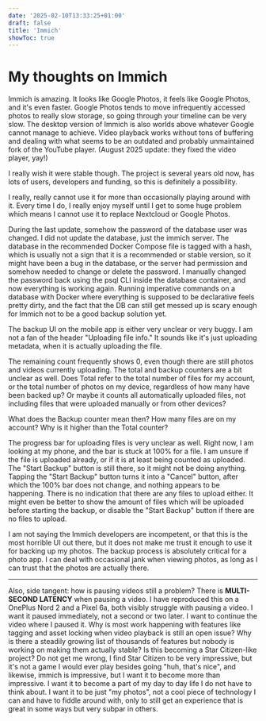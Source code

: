 ```yaml
---
date: '2025-02-10T13:33:25+01:00'
draft: false
title: 'Immich'
showToc: true
---
```


# My thoughts on Immich


Immich is amazing. It looks like Google Photos, it feels like Google Photos, and
it's even faster. Google Photos tends to move infrequently accessed photos to really slow
storage, so going through your timeline can be very slow. 
The desktop version of Immich is also worlds above whatever Google cannot manage
to achieve. Video playback works without tons of buffering and dealing with what
seems to be an outdated and probably unmaintained fork of the YouTube player. 
(August 2025 update: they fixed the video player, yay!)

I really wish it were stable though. The project is several years old now, has
lots of users, developers and funding, so this is definitely a possibility.

I really, really cannot use it for more than occasionally playing around with it.
Every time I do, I really enjoy myself until I get to some huge problem which
means I cannot use it to replace Nextcloud or Google Photos.

During the last update, somehow the password of the database user was changed. I
did not update the database, just the immich server. 
The database in the recommended Docker Compose file is tagged with a hash, which
is usually not a sign that it is a recommended or stable version, so it might
have been a bug in the database, or the server had permission and somehow needed
to change or delete the password. I manually changed the password back using the
psql CLI inside the database container, and now everything is working again. 
Running imperative commands on a database with Docker where everything is supposed
to be declarative feels pretty dirty, and the fact that the DB can still get
messed up is scary enough for Immich not to be a good backup solution yet.

The backup UI on the mobile app is either very unclear or very buggy. 
I am not a fan of the header "Uploading file info." It sounds like it's just
uploading metadata, when it is actually uploading the file.

The remaining count frequently shows 0, even though there are still photos and
videos currently uploading. The total and backup counters are a bit unclear as
well. Does Total refer to the total number of files for my account, or the total
number of photos on my device, regardless of how many have been backed up?
Or maybe it counts all automatically uploaded files, not including files that
were uploaded manually or from other devices?

What does the Backup counter mean then? How many files are on my account? Why is
it higher than the Total counter?

The progress bar for uploading files is very unclear as well. Right now, I am
looking at my phone, and the bar is stuck at 100% for a file. I am unsure if the
file is uploaded already, or if it is at least being counted as uploaded. The
"Start Backup" button is still there, so it might not be doing anything. Tapping
the "Start Backup" button turns it into a "Cancel" button, after which the 100%
bar does not change, and nothing appears to be happening. There is no indication
that there are any files to upload either. It might even be better to show
the amount of files which will be uploaded before starting the backup, or
disable the "Start Backup" button if there are no files to upload.

I am not saying the Immich developers are incompetent, or that this is the most
horrible UI out there, but it does not make me trust it enough to use it for
backing up my photos. The backup process is absolutely critical for a photo app.
I can deal with occasional jank when viewing photos, as long as I can trust that
the photos are actually there. 

---

Also, side tangent: how is pausing videos still a problem? There is **MULTI-SECOND LATENCY**
when pausing a video. I have reproduced this on a OnePlus Nord 2 and a Pixel 6a,
both visibly struggle with pausing a video. I want it paused immediately, not a
second or two later. I want to continue the video where I paused it. 
Why is most work happening with features like tagging and asset locking when
video playback is still an open issue? Why is there a steadily growing list of
thousands of features but nobody is working on making them actually stable?
Is this becoming a Star Citizen-like project? Do not get me wrong, I find Star
Citizen to be very impressive, but it's not a game I would ever play besides
going "huh, that's nice", and likewise, immich is impressive, but I want it to
become more than impressive. I want it to become a part of my day to day life I
do not have to think about. I want it to be just "my photos", not a cool piece
of technology I can and have to fiddle around with, only to still get an
experience that is great in some ways but very subpar in others. 

